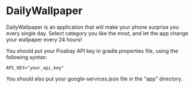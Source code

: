# DailyWallpaper
DailyWallpaper is an application that will make your phone surprise you every single day. Select category you like the most, and let the app change your wallpaper every 24 hours!

You should put your Pixabay API key in gradle.properties file, using the following syntax:
```
API_KEY="your_api_key"
```

You should also put your google-services.json file in the "app" directory.
